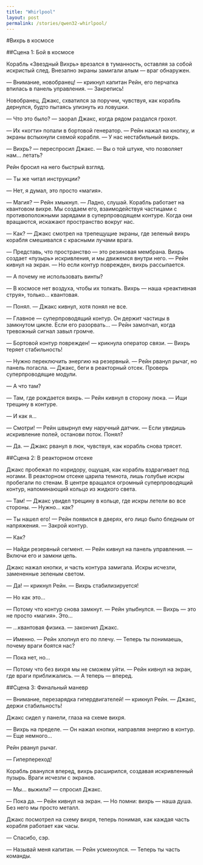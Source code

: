 ```yaml
---
title: "Whirlpool"
layout: post
permalink: /stories/qwen32-whirlpool/
---
```


#Вихрь в космосе

##Сцена 1: Бой в космосе

Корабль «Звездный Вихрь» врезался в туманность, оставляя за собой искристый след. Внезапно экраны замигали алым — враг обнаружен.

— Внимание, новобранец! — крикнул капитан Рейн, его перчатка впилась в панель управления. — Закрепись!

Новобранец, Джакс, схватился за поручни, чувствуя, как корабль дернулся, будто пытаясь улизнуть из ловушки.

— Что это было? — заорал Джакс, когда рядом раздался грохот.

— Их «когти» попали в бортовой генератор. — Рейн нажал на кнопку, и экраны вспыхнули схемой корабля. — У нас нестабильный вихрь.

— Вихрь? — переспросил Джакс. — Вы о той штуке, что позволяет нам… летать?

Рейн бросил на него быстрый взгляд.

— Ты же читал инструкции?

— Нет, я думал, это просто «магия».

— Магия? — Рейн хмыкнул. — Ладно, слушай. Корабль работает на квантовом вихре. Мы создаем его, взаимодействуя частицами с противоположными зарядами в суперпроводящем контуре. Когда они вращаются, искажают пространство вокруг нас.

— Как? — Джакс смотрел на трепещущие экраны, где зеленый вихрь корабля смешивался с красными лучами врага.

— Представь, что пространство — это резиновая мембрана. Вихрь создает «пузырь» искривления, и мы движемся внутри него. — Рейн кивнул на экран. — Но если контур поврежден, вихрь рассыпается.

— А почему не использовать винты?

— В космосе нет воздуха, чтобы их толкать. Вихрь — наша «реактивная струя», только… квантовая.

— Понял. — Джакс кивнул, хотя понял не все.

— Главное — суперпроводящий контур. Он держит частицы в замкнутом цикле. Если его разорвать… — Рейн замолчал, когда тревожный сигнал завыл громче.

— Бортовой контур поврежден! — крикнула оператор связи. — Вихрь теряет стабильность!

— Нужно переключить энергию на резервный. — Рейн рванул рычаг, но панель погасла. — Джакс, беги в реакторный отсек. Проверь суперпроводящие модули.

— А что там?

— Там, где рождается вихрь. — Рейн кивнул в сторону люка. — Ищи трещину в контуре.

— И как я…

— Смотри! — Рейн швырнул ему наручный датчик. — Если увидишь искривление полей, останови поток. Понял?

— Да. — Джакс рванул в люк, чувствуя, как корабль снова трясет.

##Сцена 2: В реакторном отсеке

Джакс пробежал по коридору, ощущая, как корабль вздрагивает под ногами. В реакторном отсеке царила темнота, лишь голубые искры пробегали по стенам. В центре вращался огромный суперпроводящий контур, напоминающий кольцо из жидкого света.

— Там! — Джакс увидел трещину в кольце, где искры летели во все стороны. — Нужно… как?

— Ты нашел его! — Рейн появился в дверях, его лицо было бледным от напряжения. — Закрой контур.

— Как?

— Найди резервный сегмент. — Рейн кивнул на панель управления. — Включи его и замкни цепь.

Джакс нажал кнопки, и часть контура замигала. Искры исчезли, замененные зеленым светом.

— Да! — крикнул Рейн. — Вихрь стабилизируется!

— Но как это…

— Потому что контур снова замкнут. — Рейн улыбнулся. — Вихрь — это не просто «магия». Это…

— …квантовая физика. — закончил Джакс.

— Именно. — Рейн хлопнул его по плечу. — Теперь ты понимаешь, почему враги боятся нас?

— Пока нет, но…

— Потому что без вихря мы не сможем уйти. — Рейн кивнул на экран, где враги приближались. — А теперь — вперед.

##Сцена 3: Финальный маневр

— Внимание, перезарядка гипердвигателей! — крикнул Рейн. — Джакс, держи стабильность!

Джакс сидел у панели, глаза на схеме вихря.

— Вихрь на пределе. — Он нажал кнопки, направляя энергию в контур. — Еще немного…

Рейн рванул рычаг.

— Гиперпереход!

Корабль рванулся вперед, вихрь расширился, создавая искривленный пузырь. Враги исчезли с экранов.

— Мы… выжили? — спросил Джакс.

— Пока да. — Рейн кивнул на экран. — Но помни: вихрь — наша душа. Без него мы просто металл.

Джакс посмотрел на схему вихря, теперь понимая, как каждая часть корабля работает как часы.

— Спасибо, сэр.

— Называй меня капитан. — Рейн усмехнулся. — Теперь ты часть команды.
